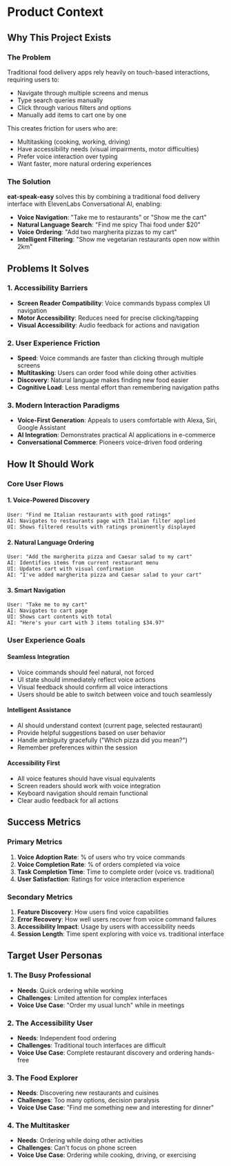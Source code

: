 # Product Context

## Why This Project Exists

### The Problem
Traditional food delivery apps rely heavily on touch-based interactions, requiring users to:
- Navigate through multiple screens and menus
- Type search queries manually
- Click through various filters and options
- Manually add items to cart one by one

This creates friction for users who are:
- Multitasking (cooking, working, driving)
- Have accessibility needs (visual impairments, motor difficulties)
- Prefer voice interaction over typing
- Want faster, more natural ordering experiences

### The Solution
**eat-speak-easy** solves this by combining a traditional food delivery interface with ElevenLabs Conversational AI, enabling:
- **Voice Navigation**: "Take me to restaurants" or "Show me the cart"
- **Natural Language Search**: "Find me spicy Thai food under $20" 
- **Voice Ordering**: "Add two margherita pizzas to my cart"
- **Intelligent Filtering**: "Show me vegetarian restaurants open now within 2km"

## Problems It Solves

### 1. Accessibility Barriers
- **Screen Reader Compatibility**: Voice commands bypass complex UI navigation
- **Motor Accessibility**: Reduces need for precise clicking/tapping
- **Visual Accessibility**: Audio feedback for actions and navigation

### 2. User Experience Friction
- **Speed**: Voice commands are faster than clicking through multiple screens
- **Multitasking**: Users can order food while doing other activities
- **Discovery**: Natural language makes finding new food easier
- **Cognitive Load**: Less mental effort than remembering navigation paths

### 3. Modern Interaction Paradigms
- **Voice-First Generation**: Appeals to users comfortable with Alexa, Siri, Google Assistant
- **AI Integration**: Demonstrates practical AI applications in e-commerce
- **Conversational Commerce**: Pioneers voice-driven food ordering

## How It Should Work

### Core User Flows

#### 1. Voice-Powered Discovery
```
User: "Find me Italian restaurants with good ratings"
AI: Navigates to restaurants page with Italian filter applied
UI: Shows filtered results with ratings prominently displayed
```

#### 2. Natural Language Ordering
```
User: "Add the margherita pizza and Caesar salad to my cart"
AI: Identifies items from current restaurant menu
UI: Updates cart with visual confirmation
AI: "I've added margherita pizza and Caesar salad to your cart"
```

#### 3. Smart Navigation
```
User: "Take me to my cart"
AI: Navigates to cart page
UI: Shows cart contents with total
AI: "Here's your cart with 3 items totaling $34.97"
```

### User Experience Goals

#### Seamless Integration
- Voice commands should feel natural, not forced
- UI state should immediately reflect voice actions
- Visual feedback should confirm all voice interactions
- Users should be able to switch between voice and touch seamlessly

#### Intelligent Assistance
- AI should understand context (current page, selected restaurant)
- Provide helpful suggestions based on user behavior
- Handle ambiguity gracefully ("Which pizza did you mean?")
- Remember preferences within the session

#### Accessibility First
- All voice features should have visual equivalents
- Screen readers should work with voice integration
- Keyboard navigation should remain functional
- Clear audio feedback for all actions

## Success Metrics

### Primary Metrics
1. **Voice Adoption Rate**: % of users who try voice commands
2. **Voice Completion Rate**: % of orders completed via voice
3. **Task Completion Time**: Time to complete order (voice vs. traditional)
4. **User Satisfaction**: Ratings for voice interaction experience

### Secondary Metrics
1. **Feature Discovery**: How users find voice capabilities
2. **Error Recovery**: How well users recover from voice command failures
3. **Accessibility Impact**: Usage by users with accessibility needs
4. **Session Length**: Time spent exploring with voice vs. traditional interface

## Target User Personas

### 1. The Busy Professional
- **Needs**: Quick ordering while working
- **Challenges**: Limited attention for complex interfaces
- **Voice Use Case**: "Order my usual lunch" while in meetings

### 2. The Accessibility User
- **Needs**: Independent food ordering
- **Challenges**: Traditional touch interfaces are difficult
- **Voice Use Case**: Complete restaurant discovery and ordering hands-free

### 3. The Food Explorer
- **Needs**: Discovering new restaurants and cuisines
- **Challenges**: Too many options, decision paralysis
- **Voice Use Case**: "Find me something new and interesting for dinner"

### 4. The Multitasker
- **Needs**: Ordering while doing other activities
- **Challenges**: Can't focus on phone screen
- **Voice Use Case**: Ordering while cooking, driving, or exercising